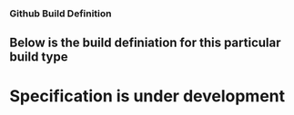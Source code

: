 ### Github Build Definition ###
## Below is the build definiation for this particular build type ##

# Specification is under development #
